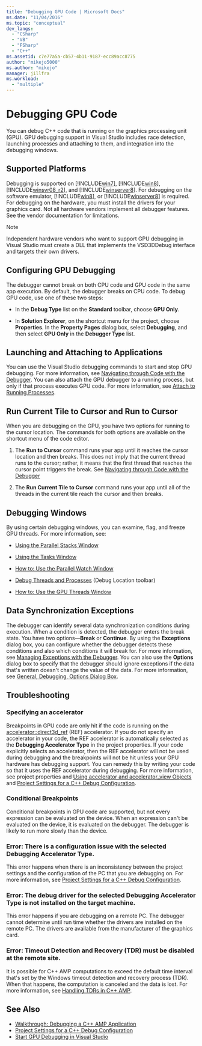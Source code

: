 ```yaml
---
title: "Debugging GPU Code | Microsoft Docs"
ms.date: "11/04/2016"
ms.topic: "conceptual"
dev_langs:
  - "CSharp"
  - "VB"
  - "FSharp"
  - "C++"
ms.assetid: c7e77a5a-cb57-4b11-9187-ecc89acc8775
author: "mikejo5000"
ms.author: "mikejo"
manager: jillfra
ms.workload:
  - "multiple"
---
```

# Debugging GPU Code
You can debug C++ code that is running on the graphics processing unit (GPU). GPU debugging support in Visual Studio includes race detection, launching processes and attaching to them, and integration into the debugging windows.

## Supported Platforms
 Debugging is supported on [!INCLUDE[win7](../debugger/includes/win7_md.md)], [!INCLUDE[win8](../debugger/includes/win8_md.md)], [!INCLUDE[winsvr08_r2](../debugger/includes/winsvr08_r2_md.md)], and [!INCLUDE[winserver8](../debugger/includes/winserver8_md.md)]. For debugging on the software emulator, [!INCLUDE[win8](../debugger/includes/win8_md.md)], or [!INCLUDE[winserver8](../debugger/includes/winserver8_md.md)] is required. For debugging on the hardware, you must install the drivers for your graphics card. Not all hardware vendors implement all debugger features. See the vendor documentation for limitations.

> [!NOTE]
>  Independent hardware vendors who want to support GPU debugging in Visual Studio must create a DLL that implements the VSD3DDebug interface and targets their own drivers.

## Configuring GPU Debugging
 The debugger cannot break on both CPU code and GPU code in the same app execution. By default, the debugger breaks on CPU code. To debug GPU code, use one of these two steps:

-   In the **Debug Type** list on the **Standard** toolbar, choose **GPU Only**.

-   In **Solution Explorer**, on the shortcut menu for the project, choose **Properties**. In the **Property Pages** dialog box, select **Debugging**, and then select **GPU Only** in the **Debugger Type** list.

## Launching and Attaching to Applications
 You can use the Visual Studio debugging commands to start and stop GPU debugging. For more information, see [Navigating through Code with the Debugger](../debugger/navigating-through-code-with-the-debugger.md). You can also attach the GPU debugger to a running process, but only if that process executes GPU code. For more information, see [Attach to Running Processes](../debugger/attach-to-running-processes-with-the-visual-studio-debugger.md).

## Run Current Tile to Cursor and Run to Cursor
 When you are debugging on the GPU, you have two options for running to the cursor location. The commands for both options are available on the shortcut menu of the code editor.

1.  The **Run to Cursor** command runs your app until it reaches the cursor location and then breaks. This does not imply that the current thread runs to the cursor; rather, it means that the first thread that reaches the cursor point triggers the break. See [Navigating through Code with the Debugger](../debugger/navigating-through-code-with-the-debugger.md)

2.  The **Run Current Tile to Cursor** command runs your app until all of the threads in the current tile reach the cursor and then breaks.

## Debugging Windows
 By using certain debugging windows, you can examine, flag, and freeze GPU threads. For more information, see:

-   [Using the Parallel Stacks Window](../debugger/using-the-parallel-stacks-window.md)

-   [Using the Tasks Window](../debugger/using-the-tasks-window.md)

-   [How to: Use the Parallel Watch Window](../debugger/how-to-use-the-parallel-watch-window.md)

-   [Debug Threads and Processes](../debugger/debug-threads-and-processes.md) (Debug Location toolbar)

-   [How to: Use the GPU Threads Window](../debugger/how-to-use-the-gpu-threads-window.md)

## Data Synchronization Exceptions
 The debugger can identify several data synchronization conditions during execution. When a condition is detected, the debugger enters the break state. You have two options—**Break** or **Continue**. By using the **Exceptions** dialog box, you can configure whether the debugger detects these conditions and also which conditions it will break for. For more information, see [Managing Exceptions with the Debugger](../debugger/managing-exceptions-with-the-debugger.md). You can also use the **Options** dialog box to specify that the debugger should ignore exceptions if the data that's written doesn't change the value of the data. For more information, see [General, Debugging, Options Dialog Box](../debugger/general-debugging-options-dialog-box.md).

## Troubleshooting

### Specifying an accelerator
 Breakpoints in GPU code are only hit if the code is running on the [accelerator::direct3d_ref](/cpp/parallel/amp/reference/accelerator-class#direct3d_ref) (REF) accelerator. If you do not specify an accelerator in your code, the REF accelerator is automatically selected as the **Debugging Accelerator Type** in the project properties. If your code explicitly selects an accelerator, then the REF accelerator will not be used during debugging and the breakpoints will not be hit unless your GPU hardware has debugging support. You can remedy this by writing your code so that it uses the REF accelerator during debugging. For more information, see project properties and [Using accelerator and accelerator_view Objects](/cpp/parallel/amp/using-accelerator-and-accelerator-view-objects) and [Project Settings for a C++ Debug Configuration](../debugger/project-settings-for-a-cpp-debug-configuration.md).

### Conditional Breakpoints
 Conditional breakpoints in GPU code are supported, but not every expression can be evaluated on the device. When an expression can't be evaluated on the device, it is evaluated on the debugger. The debugger is likely to run more slowly than the device.

### Error: There is a configuration issue with the selected Debugging Accelerator Type.
 This error happens when there is an inconsistency between the project settings and the configuration of the PC that you are debugging on. For more information, see [Project Settings for a C++ Debug Configuration](../debugger/project-settings-for-a-cpp-debug-configuration.md).

### Error: The debug driver for the selected Debugging Accelerator Type is not installed on the target machine.
 This error happens if you are debugging on a remote PC. The debugger cannot determine until run time whether the drivers are installed on the remote PC. The drivers are available from the manufacturer of the graphics card.

### Error: Timeout Detection and Recovery (TDR) must be disabled at the remote site.
 It is possible for C++ AMP computations to exceed the default time interval that's set by the Windows timeout detection and recovery process (TDR). When that happens, the computation is canceled and the data is lost. For more information, see [Handling TDRs in C++ AMP](http://go.microsoft.com/fwlink/p/?LinkId=249154).

## See Also
- [Walkthrough: Debugging a C++ AMP Application](/cpp/parallel/amp/walkthrough-debugging-a-cpp-amp-application)
- [Project Settings for a C++ Debug Configuration](../debugger/project-settings-for-a-cpp-debug-configuration.md)
- [Start GPU Debugging in Visual Studio](http://go.microsoft.com/fwlink/p/?LinkId=255381)